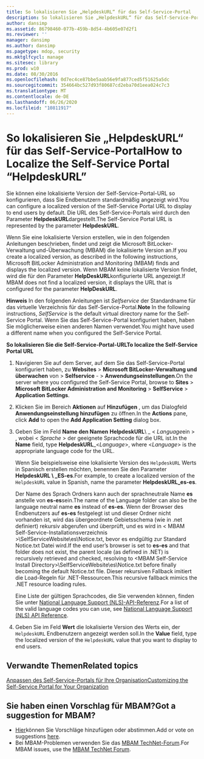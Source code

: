 ```yaml
---
title: So lokalisieren Sie „HelpdeskURL“ für das Self-Service-Portal
description: So lokalisieren Sie „HelpdeskURL“ für das Self-Service-Portal
author: dansimp
ms.assetid: 86798460-077b-459b-8d54-4b605e07d2f1
ms.reviewer: ''
manager: dansimp
ms.author: dansimp
ms.pagetype: mdop, security
ms.mktglfcycl: manage
ms.sitesec: library
ms.prod: w10
ms.date: 08/30/2016
ms.openlocfilehash: 0d7ec4ce87bbe5aab56e9fa877ced5f51625a5dc
ms.sourcegitcommit: 354664bc527d93f80687cd2eba70d1eea024c7c3
ms.translationtype: MT
ms.contentlocale: de-DE
ms.lasthandoff: 06/26/2020
ms.locfileid: "10811917"
---
```

# <span data-ttu-id="27995-103">So lokalisieren Sie „HelpdeskURL“ für das Self-Service-Portal</span><span class="sxs-lookup"><span data-stu-id="27995-103">How to Localize the Self-Service Portal “HelpdeskURL”</span></span>


<span data-ttu-id="27995-104">Sie können eine lokalisierte Version der Self-Service-Portal-URL so konfigurieren, dass Sie Endbenutzern standardmäßig angezeigt wird.</span><span class="sxs-lookup"><span data-stu-id="27995-104">You can configure a localized version of the Self-Service Portal URL to display to end users by default.</span></span> <span data-ttu-id="27995-105">Die URL des Self-Service-Portals wird durch den Parameter **HelpdeskURL**dargestellt.</span><span class="sxs-lookup"><span data-stu-id="27995-105">The Self-Service Portal URL is represented by the parameter **HelpdeskURL**.</span></span>

<span data-ttu-id="27995-106">Wenn Sie eine lokalisierte Version erstellen, wie in den folgenden Anleitungen beschrieben, findet und zeigt die Microsoft BitLocker-Verwaltung und-Überwachung (MBAM) die lokalisierte Version an.</span><span class="sxs-lookup"><span data-stu-id="27995-106">If you create a localized version, as described in the following instructions, Microsoft BitLocker Administration and Monitoring (MBAM) finds and displays the localized version.</span></span> <span data-ttu-id="27995-107">Wenn MBAM keine lokalisierte Version findet, wird die für den Parameter **HelpDeskURL**konfigurierte URL angezeigt.</span><span class="sxs-lookup"><span data-stu-id="27995-107">If MBAM does not find a localized version, it displays the URL that is configured for the parameter **HelpDeskURL**.</span></span>

<span data-ttu-id="27995-108">**Hinweis**  In den folgenden Anleitungen ist *Selfservice* der Standardname für das virtuelle Verzeichnis für das Self-Service-Portal.</span><span class="sxs-lookup"><span data-stu-id="27995-108">**Note** In the following instructions, *SelfService* is the default virtual directory name for the Self-Service Portal.</span></span> <span data-ttu-id="27995-109">Wenn Sie das Self-Service-Portal konfiguriert haben, haben Sie möglicherweise einen anderen Namen verwendet.</span><span class="sxs-lookup"><span data-stu-id="27995-109">You might have used a different name when you configured the Self-Service Portal.</span></span>

 

**<span data-ttu-id="27995-110">So lokalisieren Sie die Self-Service-Portal-URL</span><span class="sxs-lookup"><span data-stu-id="27995-110">To localize the Self-Service Portal URL</span></span>**

1.  <span data-ttu-id="27995-111">Navigieren Sie auf dem Server, auf dem Sie das Self-Service-Portal konfiguriert haben, zu **Websites** &gt; **Microsoft BitLocker-Verwaltung und überwachen** von &gt; **Selfservice** - &gt; **Anwendungseinstellungen**.</span><span class="sxs-lookup"><span data-stu-id="27995-111">On the server where you configured the Self-Service Portal, browse to **Sites** &gt; **Microsoft BitLocker Administration and Monitoring** &gt; **SelfService** &gt; **Application Settings**.</span></span>

2.  <span data-ttu-id="27995-112">Klicken Sie im Bereich **Aktionen** auf **Hinzufügen** , um das Dialogfeld **Anwendungseinstellung hinzufügen** zu öffnen.</span><span class="sxs-lookup"><span data-stu-id="27995-112">In the **Actions** pane, click **Add** to open the **Add Application Setting** dialog box.</span></span>

3.  <span data-ttu-id="27995-113">Geben Sie im Feld **Name den Namen** **HelpdeskURL**\ _ &lt; *Language*ein &gt; , wobei &lt; *Sprache* &gt; der geeignete Sprachcode für die URL ist.</span><span class="sxs-lookup"><span data-stu-id="27995-113">In the **Name** field, type **HelpdeskURL**\_&lt;*Language*&gt;, where &lt;*Language*&gt; is the appropriate language code for the URL.</span></span>

    <span data-ttu-id="27995-114">Wenn Sie beispielsweise eine lokalisierte Version des `HelpdeskURL` Werts in Spanisch erstellen möchten, benennen Sie den Parameter **HelpdeskURL \ _ES-es**.</span><span class="sxs-lookup"><span data-stu-id="27995-114">For example, to create a localized version of the `HelpdeskURL` value in Spanish, name the parameter **HelpdeskURL\_es-es**.</span></span>

    <span data-ttu-id="27995-115">Der Name des Sprach Ordners kann auch der sprachneutrale Name **es** anstelle von **es-es**sein.</span><span class="sxs-lookup"><span data-stu-id="27995-115">The name of the Language folder can also be the language neutral name **es** instead of **es-es**.</span></span> <span data-ttu-id="27995-116">Wenn der Browser des Endbenutzers auf **es-es** festgelegt ist und dieser Ordner nicht vorhanden ist, wird das übergeordnete Gebietsschema (wie in .net definiert) rekursiv abgerufen und überprüft, und es wird in &lt; MBAM Self-Service-Installationsverzeichnis &gt;\\SelfServiceWebsite\\es\\Notice.txt, bevor es endgültig zur Standard Notice.txt Datei wird.</span><span class="sxs-lookup"><span data-stu-id="27995-116">If the end user’s browser is set to **es-es** and that folder does not exist, the parent locale (as defined in .NET) is recursively retrieved and checked, resolving to &lt;MBAM Self-Service Install Directory&gt;\\SelfServiceWebsite\\es\\Notice.txt before finally becoming the default Notice.txt file.</span></span> <span data-ttu-id="27995-117">Dieser rekursiven Fallback imitiert die Load-Regeln für .NET-Ressourcen.</span><span class="sxs-lookup"><span data-stu-id="27995-117">This recursive fallback mimics the .NET resource loading rules.</span></span>

    <span data-ttu-id="27995-118">Eine Liste der gültigen Sprachcodes, die Sie verwenden können, finden Sie unter [National Language Support (NLS)-API-Referenz](https://go.microsoft.com/fwlink/?LinkId=317947).</span><span class="sxs-lookup"><span data-stu-id="27995-118">For a list of the valid language codes you can use, see [National Language Support (NLS) API Reference](https://go.microsoft.com/fwlink/?LinkId=317947).</span></span>

4.  <span data-ttu-id="27995-119">Geben Sie im Feld **Wert** die lokalisierte Version des Werts ein, der `HelpdeskURL` Endbenutzern angezeigt werden soll.</span><span class="sxs-lookup"><span data-stu-id="27995-119">In the **Value** field, type the localized version of the `HelpdeskURL` value that you want to display to end users.</span></span>



## <span data-ttu-id="27995-120">Verwandte Themen</span><span class="sxs-lookup"><span data-stu-id="27995-120">Related topics</span></span>


[<span data-ttu-id="27995-121">Anpassen des Self-Service-Portals für Ihre Organisation</span><span class="sxs-lookup"><span data-stu-id="27995-121">Customizing the Self-Service Portal for Your Organization</span></span>](customizing-the-self-service-portal-for-your-organization.md)

 

 
## <span data-ttu-id="27995-122">Sie haben einen Vorschlag für MBAM?</span><span class="sxs-lookup"><span data-stu-id="27995-122">Got a suggestion for MBAM?</span></span>
- <span data-ttu-id="27995-123">[Hier](http://mbam.uservoice.com/forums/268571-microsoft-bitlocker-administration-and-monitoring)können Sie Vorschläge hinzufügen oder abstimmen.</span><span class="sxs-lookup"><span data-stu-id="27995-123">Add or vote on suggestions [here](http://mbam.uservoice.com/forums/268571-microsoft-bitlocker-administration-and-monitoring).</span></span> 
- <span data-ttu-id="27995-124">Bei MBAM-Problemen verwenden Sie das [MBAM TechNet-Forum](https://social.technet.microsoft.com/Forums/home?forum=mdopmbam).</span><span class="sxs-lookup"><span data-stu-id="27995-124">For MBAM issues, use the [MBAM TechNet Forum](https://social.technet.microsoft.com/Forums/home?forum=mdopmbam).</span></span>




